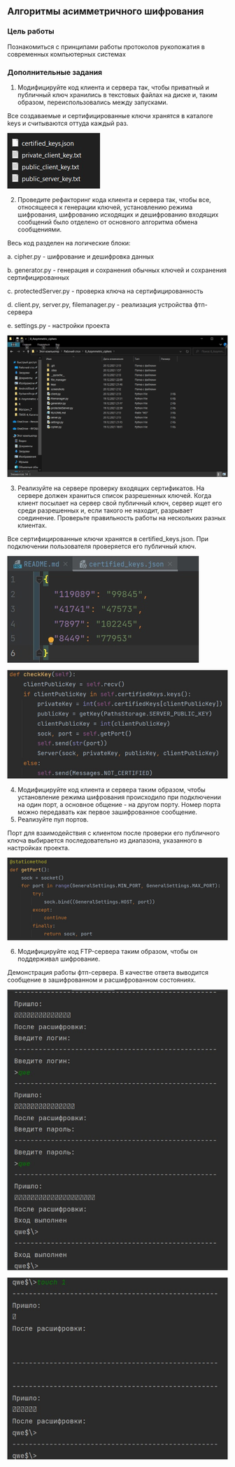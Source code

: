 ## Алгоритмы асимметричного шифрования

### Цель работы

Познакомиться с принципами работы протоколов рукопожатия в современных компьютерных системах

### Дополнительные задания

1. Модифицируйте код клиента и сервера так, чтобы приватный и публичный ключ хранились в текстовых файлах на диске и,
   таким образом, переиспользовались между запусками.

Все создаваемые и сертифицированные ключи хранятся в каталоге keys и считываются оттуда каждый раз.

![screenshot](screenshots/1.jpg)

2. Проведите рефакторинг кода клиента и сервера так, чтобы все, относящееся к генерации ключей, установлению режима
   шифрования, шифрованию исходящих и дешифрованию входящих сообщений было отделено от основного алгоритма обмена
   сообщениями.

Весь код разделен на логические блоки:

a. cipher.py - шифрование и дешифровка данных

b. generator.py - генерация и сохранения обычных ключей и сохранения сертифицированных

c. protectedServer.py - проверка ключа на сертифицированность

d. client.py, server.py, filemanager.py - реализация устройства фтп-сервера

e. settings.py - настройки проекта

![screenshot](screenshots/2.jpg)

3. Реализуйте на сервере проверку входящих сертификатов. На сервере должен храниться список разрешенных ключей. Когда
   клиент посылает на сервер свой публичный ключ, сервер ищет его среди разрешенных и, если такого не находит, разрывает
   соединение. Проверьте правильность работы на нескольких разных клиентах.

Все сертифицированные ключи хранятся в certified_keys.json. При подключении пользователя проверяется его публичный ключ.

![screenshot](screenshots/3.1.jpg)

![screenshot](screenshots/3.2.jpg)

4. Модифицируйте код клиента и сервера таким образом, чтобы установление режима шифрования происходило при подключении
   на один порт, а основное общение - на другом порту. Номер порта можно передавать как первое зашифрованное сообщение.
5. Реализуйте пул портов.

Порт для взаимодействия с клиентом после проверки его публичного ключа выбирается последовательно из диапазона,
указанного в настройках проекта.

![screenshot](screenshots/4-5.jpg)

6. Модифицируйте код FTP-сервера таким образом, чтобы он поддерживал шифрование.

Демонстрация работы фтп-сервера. В качестве ответа выводится сообщение в зашифрованном и расшифрованном состояниях.

![screenshot](screenshots/6.1.jpg)

![screenshot](screenshots/6.2.jpg)
